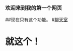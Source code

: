 ### 欢迎来到我的第一个网页
##现在只有这个功能。
#[聊天室](yubi976.github.io/MyWebsite/Main)
<html>
<body>

<h1>就这个！<h1>
<script>
    var xlm_wid='16424';
    var xlm_url='https://www.xianliao.me/';
</script>
<script type='text/javascript' charset='UTF-8' src='https://www.xianliao.me/embed.js'></script>
</body>
</html>
